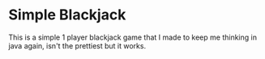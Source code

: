 # Simple Blackjack
This is a simple 1 player blackjack game that I made to keep me thinking
in java again, isn't the prettiest but it works. 
